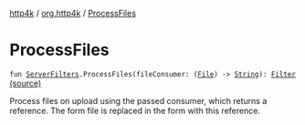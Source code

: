 [http4k](../index.md) / [org.http4k](index.md) / [ProcessFiles](./-process-files.md)

# ProcessFiles

`fun `[`ServerFilters`](../org.http4k.filter/-server-filters/index.md)`.ProcessFiles(fileConsumer: (`[`File`](../org.http4k.core/-multipart-entity/-file/index.md)`) -> `[`String`](https://kotlinlang.org/api/latest/jvm/stdlib/kotlin/-string/index.html)`): `[`Filter`](../org.http4k.core/-filter/index.md) [(source)](https://github.com/http4k/http4k/blob/master/http4k-multipart/src/main/kotlin/org/http4k/ext.kt#L15)

Process files on upload using the passed consumer, which returns a reference.
The form file is replaced in the form with this reference.


